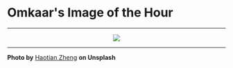 # Omkaar's Image of the Hour

---

<div align="center">

<a href="https://unsplash.com/photos/a-person-stands-near-a-yakult-advertisement-M0W93TYDoso">
  <img src="https://images.unsplash.com/photo-1753060345898-46141107bd7b?crop=entropy&cs=tinysrgb&fit=max&fm=jpg&ixid=M3w3NjA2Nzh8MHwxfHJhbmRvbXx8fHx8fHx8fDE3NTM2NzUyMDB8&ixlib=rb-4.1.0&q=80&w=1080" style="max-width:100%; height:auto;">
</a>



</div>

---

**Photo by** [Haotian Zheng](https://unsplash.com/@justzht) **on Unsplash**
